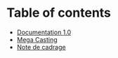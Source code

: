 # Table of contents

* [Documentation 1.0](README.md)
* [Mega Casting](home.md)
* [Note de cadrage](note-de-cadrage.md)

